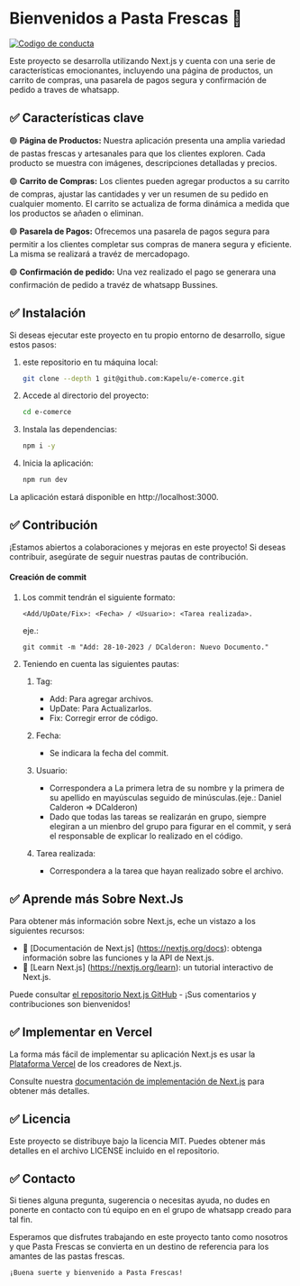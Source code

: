 # Bienvenidos a Pasta Frescas 🍝
[![Codigo de conducta](https://img.shields.io/badge/Código%20de%20Conducta-7D3C98.svg)](code_of_conduct.md)


Este proyecto se desarrolla utilizando Next.js y cuenta con una serie de características emocionantes, incluyendo una página de productos, un carrito de compras, una pasarela de pagos segura y confirmación de pedido a traves de whatsapp.

## ✅ Características clave

🟢 **Página de Productos:** Nuestra aplicación presenta una amplia variedad de pastas frescas y artesanales para que los clientes exploren. Cada producto se muestra con imágenes, descripciones detalladas y precios.

🟢 **Carrito de Compras:** Los clientes pueden agregar productos a su carrito de compras, ajustar las cantidades y ver un resumen de su pedido en cualquier momento. El carrito se actualiza de forma dinámica a medida que los productos se añaden o eliminan.

🟢 **Pasarela de Pagos:** Ofrecemos una pasarela de pagos segura para permitir a los clientes completar sus compras de manera segura y eficiente. La misma se realizará a travéz de mercadopago.

🟢 **Confirmación de pedido:** Una vez realizado el pago se generara una confirmación de pedido a travéz de whatsapp Bussines.

## ✅ Instalación

Si deseas ejecutar este proyecto en tu propio entorno de desarrollo, sigue estos pasos:

1.  este repositorio en tu máquina local:

    ```bash
    git clone --depth 1 git@github.com:Kapelu/e-comerce.git
    ```

2. Accede al directorio del proyecto:
    ```bash
    cd e-comerce
    ```
3. Instala las dependencias:
    ```bash
    npm i -y
    ```
4. Inicia la aplicación:
    ```bash
    npm run dev
    ```
La aplicación estará disponible en http://localhost:3000.

## ✅ Contribución
¡Estamos abiertos a colaboraciones y mejoras en este proyecto! Si deseas contribuir, asegúrate de seguir nuestras pautas de contribución. 

#### Creación de commit

1. Los commit tendrán el siguiente formato:

    `<Add/UpDate/Fix>: <Fecha> / <Usuario>: <Tarea realizada>.`

    eje.:

    ```
    git commit -m "Add: 28-10-2023 / DCalderon: Nuevo Documento."
    ```



2. Teniendo en cuenta las siguientes pautas:
    
    1. Tag:
        * Add: Para agregar archivos.
        * UpDate: Para Actualizarlos.
        * Fix: Corregir error de código.

    2. Fecha:
        * Se indicara la fecha del commit.

    3. Usuario:
        * Correspondera a La primera letra de su nombre y la primera de su apellido en mayúsculas seguido de minúsculas.(eje.: Daniel Calderon => DCalderon)
        * Dado que todas las tareas se realizarán en grupo, siempre elegiran a un mienbro del grupo para figurar en el commit, y será el responsable de explicar lo realizado en el código.

    4. Tarea realizada:
        * Correspondera a la tarea que hayan realizado sobre el archivo.

## ✅ Aprende más Sobre Next.Js

Para obtener más información sobre Next.js, eche un vistazo a los siguientes recursos:

* 📖  [Documentación de Next.js] (https://nextjs.org/docs): obtenga información sobre las funciones y la API de Next.js.
* 📖 [Learn Next.js] (https://nextjs.org/learn): un tutorial interactivo de Next.js.

Puede consultar [el repositorio Next.js GitHub](https://github.com/vercel/next.js/) - ¡Sus comentarios y contribuciones son bienvenidos!

## ✅ Implementar en Vercel

La forma más fácil de implementar su aplicación Next.js es usar la [Plataforma Vercel](https://vercel.com/new?utm_medium=default-template&filter=next.js&utm_source=create-next-app&utm_campaign=create-next-app-readme) de los creadores de Next.js.

Consulte nuestra [documentación de implementación de Next.js](https://nextjs.org/docs/deployment) para obtener más detalles.


## ✅ Licencia
Este proyecto se distribuye bajo la licencia MIT. Puedes obtener más detalles en el archivo LICENSE incluido en el repositorio.

## ✅ Contacto
Si tienes alguna pregunta, sugerencia o necesitas ayuda, no dudes en ponerte en contacto con tú equipo en en el grupo de whatsapp creado para tal fin.


Esperamos que disfrutes trabajando en este proyecto tanto como nosotros y que Pasta Frescas se convierta en un destino de referencia para los amantes de las pastas frescas. 

    ¡Buena suerte y bienvenido a Pasta Frescas!
